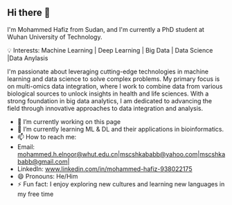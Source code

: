 ## Hi there 👋
I'm Mohammed Hafiz from Sudan, and I'm currently a PhD student at Wuhan University of Technology.

💡 Interests: Machine Learning | Deep Learning | Big Data | Data Science |Data Anylasis

I'm passionate about leveraging cutting-edge technologies in machine learning and data science to solve complex problems. My primary focus is on multi-omics data integration, where I work to combine data from various biological sources to unlock insights in health and life sciences. With a strong foundation in big data analytics, I am dedicated to advancing the field through innovative approaches to data integration and analysis.

- 🔭 I’m currently working on this page
- 🌱 I’m currently learning ML & DL and their applications in bioinformatics.
- 📫 How to reach me: 
- Email: mohammed.h.elnoor@whut.edu.cn|mscshkababb@yahoo.com|mscshkababb@gmail.com|
- LinkedIn: www.linkedin.com/in/mohammed-hafiz-938022175
- 😄 Pronouns: He/Him
- ⚡ Fun fact: I enjoy exploring new cultures and learning new languages in my free time
  

